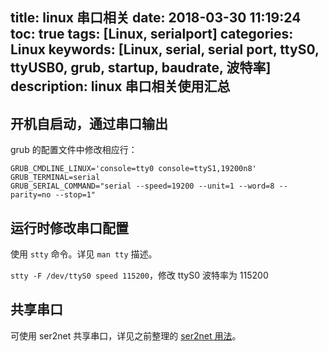 title: linux 串口相关
date: 2018-03-30 11:19:24
toc: true
tags: [Linux, serialport]
categories: Linux
keywords: [Linux, serial, serial port, ttyS0, ttyUSB0, grub, startup, baudrate, 波特率]
description: linux 串口相关使用汇总
---

## 开机自启动，通过串口输出

grub 的配置文件中修改相应行：

```
GRUB_CMDLINE_LINUX='console=tty0 console=ttyS1,19200n8'
GRUB_TERMINAL=serial
GRUB_SERIAL_COMMAND="serial --speed=19200 --unit=1 --word=8 --parity=no --stop=1"
```

## 运行时修改串口配置

使用 `stty` 命令。详见 `man tty` 描述。

`stty -F /dev/ttyS0 speed 115200`，修改 ttyS0 波特率为 115200

## 共享串口

可使用 ser2net 共享串口，详见之前整理的 [ser2net 用法](http://sunyongfeng.com/201509/linux/dev-conf.html#Ser2net)。
